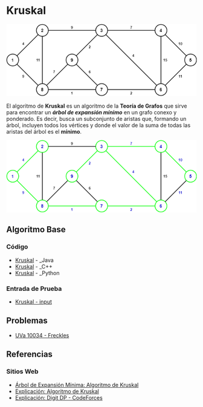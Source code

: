 # Kruskal
![Unsolved Problem](https://github.com/AleS900/prueba/blob/master/assets/kruskal.png)

El algoritmo de **Kruskal** es un algoritmo de la **Teoría de Grafos** que sirve para encontrar un _**árbol de expansión mínimo**_ en un grafo conexo y ponderado. Es decir, busca un subconjunto de aristas que, formando un árbol, incluyen todos los vértices y donde el valor de la suma de todas las aristas del árbol es el **mínimo**.

![Solved Problem](https://github.com/AleS900/prueba/blob/master/assets/kr.png)

## Algoritmo Base
### Código
-  [Kruskal](https://github.com/PaulLandaeta/algoritmica2/blob/master/contenido/Teoria%20de%20Grafos/Kruskal/Kruskal.java) - _Java
-  [Kruskal](https://github.com/PaulLandaeta/algoritmica2/blob/master/contenido/Teoria%20de%20Grafos/Kruskal/kruskal.cpp) - _C++
-  [Kruskal](https://github.com/PaulLandaeta/algoritmica2/blob/master/contenido/Teoria%20de%20Grafos/Kruskal/kruskal) - _Python

### Entrada de Prueba
-  [Kruskal - input](https://github.com/PaulLandaeta/algoritmica2/blob/master/contenido/Teoria%20de%20Grafos/Kruskal/in.txt)

## Problemas
-  [UVa 10034 - Freckles](https://github.com/PaulLandaeta/algoritmica2/blob/master/contenido/Teoria%20de%20Grafos/Kruskal/in.txt)

## Referencias
### Sitios Web 
-  [Árbol de Expansión Mínima: Algoritmo de Kruskal](https://jariasf.wordpress.com/2012/04/19/arbol-de-expansion-minima-algoritmo-de-kruskal/)
-  [Explicación: Algoritmo de Kruskal](https://cp-algorithms.com/graph/mst_kruskal.html)
-  [Explicación: Digit DP - CodeForces](https://codeforces.com/blog/entry/53960)

